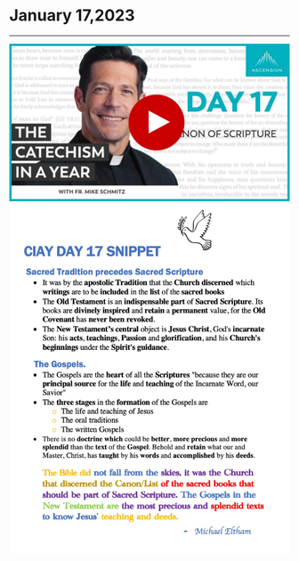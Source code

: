 # January 17,2023
---

[![The Canon of Scripture](https://raw.githubusercontent.com/fernal73/CIAY/main/January/jpgs/Day017.jpg)](https://youtu.be/MnACjqii5iw "The Canon of Scripture")
![Day 17 Snippet ](https://raw.githubusercontent.com/fernal73/CIAY/main/January/jpgs/Day17Snippet.jpg)
